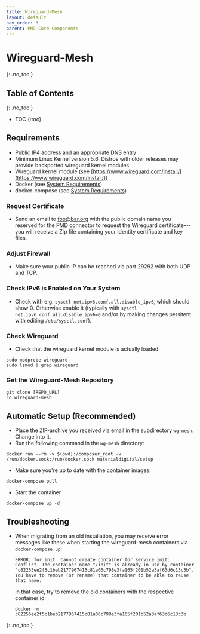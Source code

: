 ```yaml
---
title: Wireguard-Mesh
layout: default
nav_order: 3
parent: PMD Core Components
---
```


Wireguard-Mesh
===
{: .no_toc }

## Table of Contents
{: .no_toc }

- TOC
{:toc}



## Requirements
* Public IP4 address and an appropriate DNS entry
* Minimum Linux Kernel version 5.6. Distros with older releases may provide
  backported wireguard kernel modules.
* Wireguard kernel module (see
  [https://www.wireguard.com/install/](https://www.wireguard.com/install/))
* Docker (see [System Requirements](../index.md/#system-requirements))
* docker-compose (see [System Requirements](../index.md/#system-requirements))

### Request Certificate

* Send an email to foo@bar.org with the public domain name you reserved for the
  PMD connector to request the Wireguard certificate---you will receive a ZIp
  file containing your identity certificate and key files.

### Adjust Firewall

* Make sure your public IP can be reached via port 29292 with both UDP and TCP.

### Check IPv6 is Enabled on Your System

* Check with e.g. `sysctl net.ipv6.conf.all.disable_ipv6`, which should show 0.
  Otherwise enable it (typically with `sysctl net.ipv6.conf.all.disable_ipv6=0`
  and/or by making changes persitent with editing `/etc/sysctl.conf`).

### Check Wireguard

* Check that the wireguard kernel module is actually loaded:

```
sudo modprobe wireguard 
sudo lsmod | grep wireguard
```


###  Get the Wireguard-Mesh Repository

```
git clone [REPO_URL]
cd wireguard-mesh
```

## Automatic Setup (Recommended)

  * Place the ZIP-archive you received via email in the subdirectory `wg-mesh`.
    Change into it.
  * Run the following command in the `wg-mesh` directory:
  
  ```
  docker run --rm -v $(pwd):/composer_root -v /run/docker.sock:/run/docker.sock materialdigital/setup
  ```

  * Make sure you're up to date with the container images:
  
  ```
  docker-compose pull
  ```

  * Start the container 
  
  ```
  docker-compose up -d
  ```
  
## Troubleshooting

  * When migrating from an old installation, you may receive error messages
    like these when starting the wireguard-mesh containers via `docker-compose up`:
    
    ```
    ERROR: for init  Cannot create container for service init: Conflict. The container name "/init" is already in use by container "c82255ee2f5c1beb2177967415c81a06c798e3fa165f201b52a3af63d6c13c3b". You have to remove (or rename) that container to be able to reuse that name.
    ```
    
    In that case, try to remove the old containers with the respective container
    id:
    
    ```
    docker rm c82255ee2f5c1beb2177967415c81a06c798e3fa165f201b52a3af63d6c13c3b
    ```

<!-- ## Configure Everything to Match Your PMD-S -->

<!-- * review and adjust `config.json` -->
<!-- * create `.env` file -->
<!-- ``` -->
<!-- python ../scripts/configure.py -->
<!-- ``` -->

<!-- ### Extract the Archive File -->

<!-- * Extract the archive with Your satellite server's certificate and the private -->
<!--   key into the `/pmd_config/wg/` directory:  -->
  
<!--   ```  -->
<!--   unzip <your-host>.zip -d <directory to pmd-connector>/pmd_config/wg -->
<!--   ``` -->

<!-- * For the wg-daemon to work properly, the file `dapsRootCA.cert` must be appended -->
<!--   to the end of your certificate file: -->

<!-- ``` -->
<!--   cat dapsRootCA.cert >> <your_host>.cert -->
<!-- ``` -->

<!-- ## Start the Wireguard Container -->
<!-- ``` -->
<!-- docker-compose up -d -->
<!-- ``` -->

<!-- ## Connect to other servers -->
<!-- ``` -->
<!-- docker-compose exec wg curl http://localhost:8000/connect/[HOSTNAME]/29292 -->
<!-- ``` -->
{: .no_toc }
